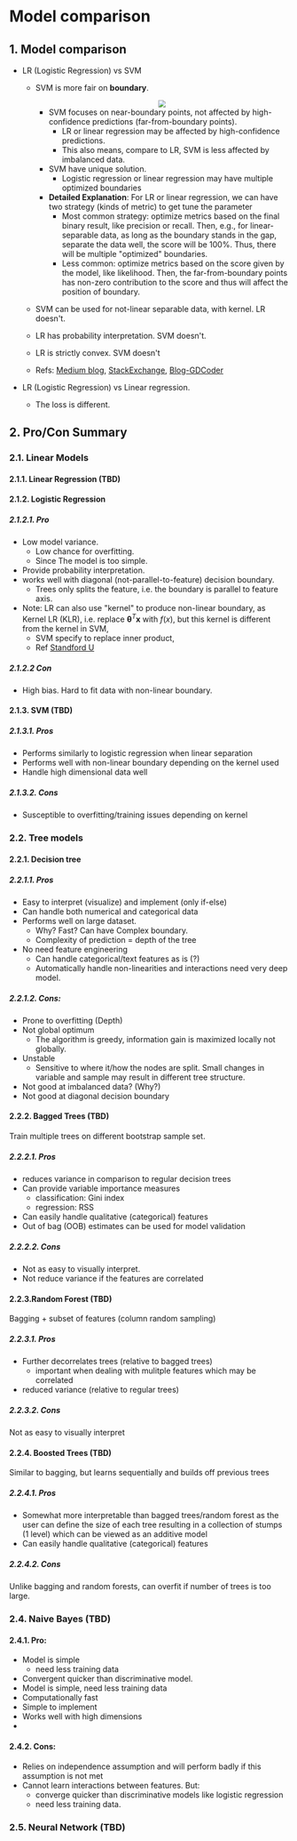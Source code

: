 # Model comparison

## 1. Model comparison

- LR (Logistic Regression) vs SVM
  - SVM is more fair on **boundary**.
      <div  align="center"><img src=https://cdn-images-1.medium.com/max/800/1*ru8OP1r2755a4B42AQEcnA.png style = "zoom:80%"></div>

    - SVM focuses on near-boundary points, not affected by high-confidence predictions (far-from-boundary points).
      - LR or linear regression may be affected by high-confidence predictions.
      - This also means, compare to LR, SVM is less affected by imbalanced data.
    - SVM have unique solution. 
      - Logistic regression or linear regression may have multiple optimized boundaries
    - **Detailed Explanation**: For LR or linear regression, we can have two strategy (kinds of metric) to get tune the parameter 
      - Most common strategy: optimize metrics based on the final binary result, like precision or recall.  Then, e.g., for linear-separable data, as long as the boundary stands in the gap, separate the data well, the score will be 100%. Thus, there will be multiple "optimized" boundaries.
      - Less common: optimize metrics based on the score given by the model, like likelihood. Then, the far-from-boundary points has non-zero contribution to the score and thus will affect the position of boundary.
  - SVM can be used for not-linear separable data, with kernel. LR doesn't.
  - LR has probability interpretation. SVM doesn't.
  - LR is strictly convex. SVM doesn't
  - Refs: [Medium blog](https://medium.com/@george.drakos62/support-vector-machine-vs-logistic-regression-94cc2975433f), [StackExchange](https://stats.stackexchange.com/questions/95340/comparing-svm-and-logistic-regression), [Blog-GDCoder](https://gdcoder.com/support-vector-machine-vs-logistic-regression/)

- LR (Logistic Regression) vs Linear regression.
  - The loss is different.

## 2. Pro/Con Summary

### 2.1. Linear Models

#### 2.1.1. Linear Regression (TBD)


#### 2.1.2. Logistic Regression

##### 2.1.2.1. Pro

- Low model variance. 
  - Low chance for overfitting.
  - Since The model is too simple.
- Provide probability interpretation.
- works well with diagonal (not-parallel-to-feature) decision boundary.
  - Trees only splits the feature, i.e. the boundary is parallel to feature axis.
- Note: LR can also use "kernel" to produce non-linear boundary, as Kernel LR (KLR), i.e. replace $\boldsymbol{\theta}^T\boldsymbol{x}$ with $f(x)$, but this kernel is different from the kernel in SVM, 
  - SVM specify to replace inner product, 
  - Ref [Standford U](https://web.stanford.edu/~hastie/Papers/svmtalk.pdf)

##### 2.1.2.2 Con
- High bias. Hard to fit data with non-linear boundary.

#### 2.1.3. SVM (TBD)

##### 2.1.3.1. Pros

- Performs similarly to logistic regression when linear separation
- Performs well with non-linear boundary depending on the kernel used
- Handle high dimensional data well

##### 2.1.3.2. Cons

- Susceptible to overfitting/training issues depending on kernel

### 2.2. Tree models

#### 2.2.1. Decision tree

##### 2.2.1.1. Pros

- Easy to interpret (visualize) and implement (only if-else)
- Can handle both numerical and categorical data
- Performs well on large dataset.
  - Why? Fast? Can have Complex boundary.
  - Complexity of prediction = depth of the tree
- No need feature engineering
  - Can handle categorical/text features as is  (?)
  - Automatically handle non-linearities and interactions need very deep model.

##### 2.2.1.2. Cons:

- Prone to overfitting (Depth)
- Not global optimum
  - The algorithm is greedy, information gain is maximized locally not globally.
- Unstable
  - Sensitive to where it/how the nodes are split. Small changes in variable and sample may result in different tree structure.
- Not good at imbalanced data? (Why?)
- Not good at diagonal decision boundary

#### 2.2.2. Bagged Trees (TBD)

Train multiple trees on different bootstrap sample set.
##### 2.2.2.1. Pros

- reduces variance in comparison to regular decision trees
- Can provide variable importance measures
  - classification: Gini index
  - regression: RSS
- Can easily handle qualitative (categorical) features
- Out of bag (OOB) estimates can be used for model validation

##### 2.2.2.2. Cons

- Not as easy to visually interpret.
- Not reduce variance if the features are correlated

#### 2.2.3.Random Forest (TBD)

Bagging + subset of features (column random sampling)

##### 2.2.3.1. Pros

- Further decorrelates trees (relative to bagged trees)
  - important when dealing with mulitple features which may be correlated
- reduced variance (relative to regular trees)

##### 2.2.3.2. Cons

Not as easy to visually interpret

#### 2.2.4. Boosted Trees (TBD)

Similar to bagging, but learns sequentially and builds off previous trees

##### 2.2.4.1. Pros

- Somewhat more interpretable than bagged trees/random forest as the user can define the size of each tree resulting in a collection of stumps (1 level) which can be viewed as an additive model
- Can easily handle qualitative (categorical) features

##### 2.2.4.2. Cons

Unlike bagging and random forests, can overfit if number of trees is too large.


### 2.4. Naive Bayes  (TBD)

#### 2.4.1. Pro: 

- Model is simple
  - need less training data
- Convergent quicker than discriminative model.
- Model is simple, need less training data
- Computationally fast
- Simple to implement
- Works well with high dimensions
- 

#### 2.4.2. Cons:

- Relies on independence assumption and will perform badly if this assumption is not met
- Cannot learn interactions between features. But:
  - converge quicker than discriminative models like logistic regression
  - need less training data.

### 2.5. Neural Network (TBD)